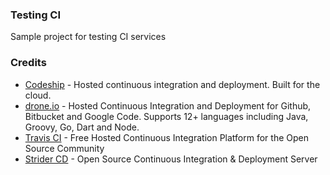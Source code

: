 ### Testing CI

Sample project for testing CI services

### Credits

- [Codeship](https://www.codeship.io) - Hosted continuous integration and deployment. Built for the cloud.
- [drone.io](https://drone.io) - Hosted Continuous Integration and Deployment for Github, Bitbucket and Google Code. Supports 12+ languages including Java, Groovy, Go, Dart and Node.
- [Travis CI](https://travis-ci.org) - Free Hosted Continuous Integration Platform for the Open Source Community
- [Strider CD](http://stridercd.com) - Open Source Continuous Integration & Deployment Server

